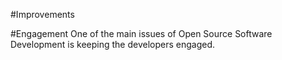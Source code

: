#Improvements

#Engagement
One of the main issues of Open Source Software Development is keeping the developers engaged.
